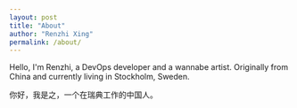 ```yaml
---
layout: post
title: "About"
author: "Renzhi Xing"
permalink: /about/
---
```


Hello, I'm Renzhi, a DevOps developer and a wannabe artist. Originally from China and currently living in Stockholm, Sweden.

你好，我是之，一个在瑞典工作的中国人。
